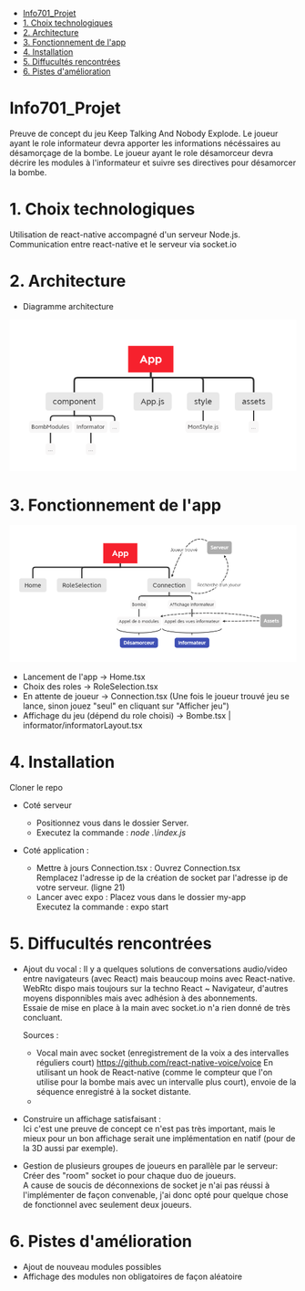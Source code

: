 - [Info701_Projet](#info701_projet)
- [1. Choix technologiques](#1-choix-technologiques)
- [2. Architecture](#2-architecture)
- [3. Fonctionnement de l'app](#3-fonctionnement-de-lapp)
- [4. Installation](#4-installation)
- [5. Diffucultés rencontrées](#5-diffucultés-rencontrées)
- [6. Pistes d'amélioration](#6-pistes-d'amélioration)

# Info701_Projet

Preuve de concept du jeu Keep Talking And Nobody Explode.
Le joueur ayant le role informateur devra apporter les informations nécéssaires au désamorçage de la bombe.
Le joueur ayant le role désamorceur devra décrire les modules à l'informateur et suivre ses directives pour désamorcer la bombe.

# 1. Choix technologiques
 Utilisation de react-native accompagné d'un serveur Node.js.
 Communication entre react-native et le serveur via socket.io
 
# 2. Architecture
- Diagramme architecture 
 
 ![Diagramme](my-app/diagrammes/diagramme_archi.png)
   
# 3. Fonctionnement de l'app 

 ![Diagramme](my-app/diagrammes/diagramme_fonctionnement.png)
 
 - Lancement de l'app -> Home.tsx
 - Choix des roles -> RoleSelection.tsx
 - En attente de joueur -> Connection.tsx (Une fois le joueur trouvé jeu se lance, sinon jouez "seul" en cliquant sur "Afficher jeu")
 - Affichage du jeu (dépend du role choisi) -> Bombe.tsx | informator/informatorLayout.tsx
 
# 4. Installation

Cloner le repo

 - Coté serveur
   - Positionnez vous dans le dossier Server.  
   - Executez la commande : *node .\index.js*  
    
- Coté application : 
    - Mettre à jours Connection.tsx :
        Ouvrez Connection.tsx  
        Remplacez l'adresse ip de la création de socket par l'adresse ip de votre serveur. (ligne 21)  
    - Lancer avec expo :
        Placez vous dans le dossier my-app  
        Executez la commande : expo start  

# 5. Diffucultés rencontrées

 - Ajout du vocal :
    Il y a quelques solutions de conversations audio/video entre navigateurs (avec React) mais beaucoup moins avec React-native.
    WebRtc dispo mais toujours sur la techno React ~ Navigateur, d'autres moyens disponnibles mais avec adhésion à des abonnements.  
    Essaie de mise en place à la main avec socket.io n'a rien donné de très concluant.
    
    Sources :
    - Vocal main avec socket (enregistrement de la voix a des intervalles réguliers court) https://github.com/react-native-voice/voice
      En utilisant un hook de React-native (comme le compteur que l'on utilise pour la bombe mais avec un intervalle plus court), envoie de la séquence enregistré à la socket distante.
    - 
 
 - Construire un affichage satisfaisant :  
    Ici c'est une preuve de concept ce n'est pas très important, mais le mieux pour un bon affichage serait une implémentation en natif (pour de la 3D aussi par exemple).

 - Gestion de plusieurs groupes de joueurs en parallèle par le serveur:  
    Créer des "room" socket io pour chaque duo de joueurs.  
    A cause de soucis de déconnexions de socket je n'ai pas réussi à l'implémenter de façon convenable, j'ai donc opté pour quelque chose de fonctionnel avec seulement deux    joueurs.

# 6. Pistes d'amélioration

 - Ajout de nouveau modules possibles
 - Affichage des modules non obligatoires de façon aléatoire
 
